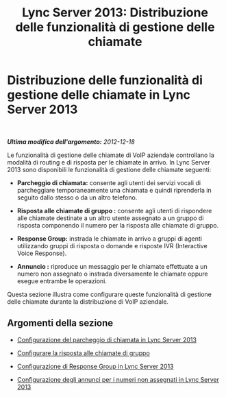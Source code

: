 ﻿---
title: 'Lync Server 2013: Distribuzione delle funzionalità di gestione delle chiamate'
TOCTitle: Distribuzione delle funzionalità di gestione delle chiamate
ms:assetid: 1667cfe4-76fa-4e10-91bb-b3efbedbf759
ms:mtpsurl: https://technet.microsoft.com/it-it/library/JJ204706(v=OCS.15)
ms:contentKeyID: 49299792
ms.date: 08/24/2015
mtps_version: v=OCS.15
ms.translationtype: HT
---

# Distribuzione delle funzionalità di gestione delle chiamate in Lync Server 2013

 

_**Ultima modifica dell'argomento:** 2012-12-18_

Le funzionalità di gestione delle chiamate di VoIP aziendale controllano la modalità di routing e di risposta per le chiamate in arrivo. In Lync Server 2013 sono disponibili le funzionalità di gestione delle chiamate seguenti:

  - **Parcheggio di chiamata:** consente agli utenti dei servizi vocali di parcheggiare temporaneamente una chiamata e quindi riprenderla in seguito dallo stesso o da un altro telefono.

  - **Risposta alle chiamate di gruppo :** consente agli utenti di rispondere alle chiamate destinate a un altro utente assegnato a un gruppo di risposta componendo il numero per la risposta alle chiamate di gruppo.

  - **Response Group:** instrada le chiamate in arrivo a gruppi di agenti utilizzando gruppi di risposta o domande e risposte IVR (Interactive Voice Response).

  - **Annuncio :** riproduce un messaggio per le chiamate effettuate a un numero non assegnato o instrada diversamente le chiamate oppure esegue entrambe le operazioni.

Questa sezione illustra come configurare queste funzionalità di gestione delle chiamate durante la distribuzione di VoIP aziendale.

## Argomenti della sezione

  - [Configurazione del parcheggio di chiamata in Lync Server 2013](lync-server-2013-configuring-call-park.md)

  - [Configurare la risposta alle chiamate di gruppo](lync-server-2013-configuring-group-call-pickup.md)

  - [Configurazione di Response Group in Lync Server 2013](lync-server-2013-configuring-response-group.md)

  - [Configurazione degli annunci per i numeri non assegnati in Lync Server 2013](lync-server-2013-configuring-announcements-for-unassigned-numbers.md)

